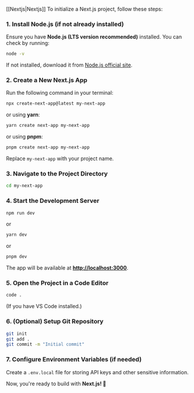 [[Nextjs|Nextjs]]
To initialize a Next.js project, follow these steps:

### **1. Install Node.js (if not already installed)**

Ensure you have **Node.js (LTS version recommended)** installed. You can check by running:

```sh
node -v
```

If not installed, download it from [Node.js official site](https://nodejs.org/).

### **2. Create a New Next.js App**

Run the following command in your terminal:

```sh
npx create-next-app@latest my-next-app
```

or using **yarn**:

```sh
yarn create next-app my-next-app
```

or using **pnpm**:

```sh
pnpm create next-app my-next-app
```

Replace `my-next-app` with your project name.

### **3. Navigate to the Project Directory**

```sh
cd my-next-app
```

### **4. Start the Development Server**

```sh
npm run dev
```

or

```sh
yarn dev
```

or

```sh
pnpm dev
```

The app will be available at **[http://localhost:3000](http://localhost:3000/)**.

### **5. Open the Project in a Code Editor**

```sh
code .
```

(If you have VS Code installed.)

### **6. (Optional) Setup Git Repository**

```sh
git init
git add .
git commit -m "Initial commit"
```

### **7. Configure Environment Variables (if needed)**

Create a `.env.local` file for storing API keys and other sensitive information.

Now, you're ready to build with **Next.js! 🚀**